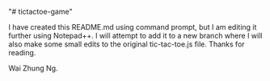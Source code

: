 "# tictactoe-game" 

I have created this README.md using command prompt, but I am editing it further using Notepad++. I will attempt to add it to a new branch where I 
will also make some small edits to the original tic-tac-toe.js file. Thanks for reading.

Wai Zhung Ng.